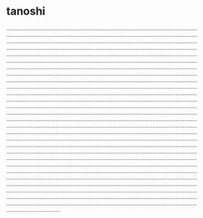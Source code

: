 # tanoshi

...................................................................................................................................................................................................................................................................................................................................................................................................................................................................................................................................................................................................................................................................................................................................................................................................................................................................................................................................................................................................................................................................................................................................................................................................................................................................................................................................................................................................................................................................................................................................................................................................................................................................................................................................................................................................................................................................................................................................................................................................................................................................................................................................................................................................................................................................................................................................................................................................................................................................................................................................................................................................................................................................................................................................................................................................................................................................................................................................................................................................................................................................................................................................................................................................................................................................................................................................................................................................................................................................................................................................................................................................................................................